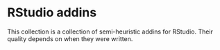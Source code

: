 # RStudio addins

This collection is a collection of semi-heuristic addins for RStudio.
Their quality depends on when they were written.



